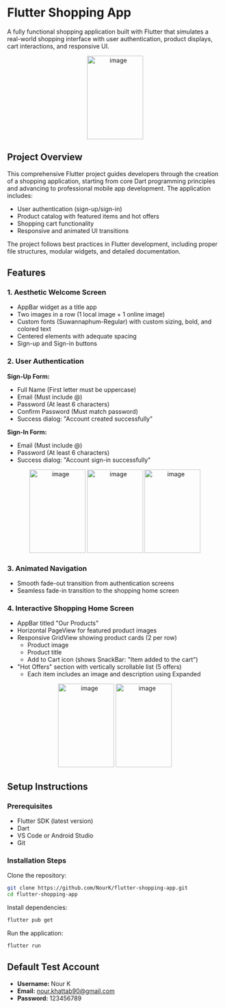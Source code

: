 # Flutter Shopping App

A fully functional shopping application built with Flutter that simulates a real-world shopping interface with user authentication, product displays, cart interactions, and responsive UI.

<p align="center">
  <img width="131" height="195" alt="image" src="https://github.com/user-attachments/assets/87adb379-0ae8-4bec-8a1e-cda775c380a2" />
</p>



## Project Overview
This comprehensive Flutter project guides developers through the creation of a shopping application, starting from core Dart programming principles and advancing to professional mobile app development. The application includes:

- User authentication (sign-up/sign-in)
- Product catalog with featured items and hot offers
- Shopping cart functionality
- Responsive and animated UI transitions

The project follows best practices in Flutter development, including proper file structures, modular widgets, and detailed documentation.

## Features

### 1. Aesthetic Welcome Screen
- AppBar widget as a title app
- Two images in a row (1 local image + 1 online image)
- Custom fonts (Suwannaphum-Regular) with custom sizing, bold, and colored text
- Centered elements with adequate spacing
- Sign-up and Sign-in buttons



### 2. User Authentication
**Sign-Up Form:**
- Full Name (First letter must be uppercase)
- Email (Must include @)
- Password (At least 6 characters)
- Confirm Password (Must match password)
- Success dialog: "Account created successfully"

**Sign-In Form:**
- Email (Must include @)
- Password (At least 6 characters)
- Success dialog: "Account sign-in successfully"

<p align="center">
<img width="131" height="195"  alt="image" src="https://github.com/user-attachments/assets/dce50ab0-142a-488a-8aba-3cda8e36b82a" />
<img width="131" height="195"  alt="image" src="https://github.com/user-attachments/assets/45d72351-20c4-4e2f-a305-97dec4952393" />
<img width="131" height="195"  alt="image" src="https://github.com/user-attachments/assets/38df1c07-7214-4b97-9e18-af45f28a69b8" />
<p/>





### 3. Animated Navigation
- Smooth fade-out transition from authentication screens
- Seamless fade-in transition to the shopping home screen

### 4. Interactive Shopping Home Screen
- AppBar titled "Our Products"
- Horizontal PageView for featured product images
- Responsive GridView showing product cards (2 per row)
  - Product image
  - Product title
  - Add to Cart icon (shows SnackBar: "Item added to the cart")
- "Hot Offers" section with vertically scrollable list (5 offers)
  - Each item includes an image and description using Expanded
    
<p align="center">
<img width="131" height="195"  alt="image" src="https://github.com/user-attachments/assets/faafd78d-62da-4f97-bf9c-611b002b11a2" />
<img width="131" height="195"  alt="image" src="https://github.com/user-attachments/assets/9ffa30d8-3141-471a-8987-a880c2987b1c" />
<p/>


## Setup Instructions

### Prerequisites
- Flutter SDK (latest version)
- Dart
- VS Code or Android Studio
- Git

### Installation Steps
Clone the repository:
```bash
git clone https://github.com/NourK/flutter-shopping-app.git
cd flutter-shopping-app
```

Install dependencies:
```bash
flutter pub get
```

Run the application:
```bash
flutter run
```

## Default Test Account
- **Username:** Nour K
- **Email:** nour.khattab90@gmail.com
- **Password:** 123456789

